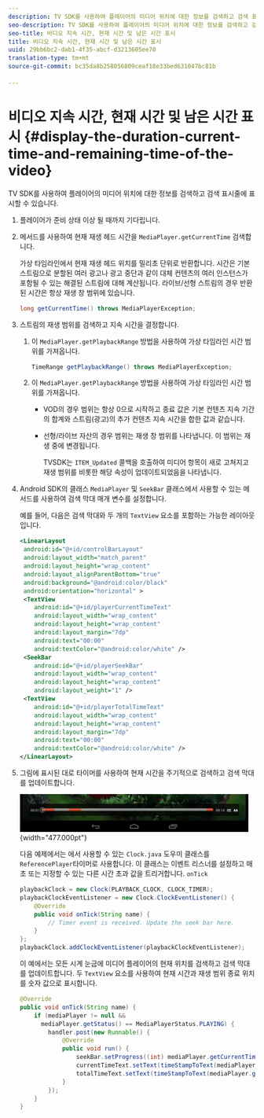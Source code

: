 ```yaml
---
description: TV SDK를 사용하여 플레이어의 미디어 위치에 대한 정보를 검색하고 검색 표시줄에 표시할 수 있습니다.
seo-description: TV SDK를 사용하여 플레이어의 미디어 위치에 대한 정보를 검색하고 검색 표시줄에 표시할 수 있습니다.
seo-title: 비디오 지속 시간, 현재 시간 및 남은 시간 표시
title: 비디오 지속 시간, 현재 시간 및 남은 시간 표시
uuid: 29bb6bc2-dab1-4f35-abcf-d3213605ee70
translation-type: tm+mt
source-git-commit: bc35da8b258056809ceaf18e33bed631047bc81b

---
```



# 비디오 지속 시간, 현재 시간 및 남은 시간 표시 {#display-the-duration-current-time-and-remaining-time-of-the-video}

TV SDK를 사용하여 플레이어의 미디어 위치에 대한 정보를 검색하고 검색 표시줄에 표시할 수 있습니다.

1. 플레이어가 준비 상태 이상 될 때까지 기다립니다.
1. 메서드를 사용하여 현재 재생 헤드 시간을 `MediaPlayer.getCurrentTime` 검색합니다.

   가상 타임라인에서 현재 재생 헤드 위치를 밀리초 단위로 반환합니다. 시간은 기본 스트림으로 분할된 여러 광고나 광고 중단과 같이 대체 컨텐츠의 여러 인스턴스가 포함될 수 있는 해결된 스트림에 대해 계산됩니다. 라이브/선형 스트림의 경우 반환된 시간은 항상 재생 창 범위에 있습니다.

   ```java
   long getCurrentTime() throws MediaPlayerException;
   ```

1. 스트림의 재생 범위를 검색하고 지속 시간을 결정합니다.
   1. 이 `MediaPlayer.getPlaybackRange` 방법을 사용하여 가상 타임라인 시간 범위를 가져옵니다.

      ```java
      TimeRange getPlaybackRange() throws MediaPlayerException;
      ```

   1. 이 `MediaPlayer.getPlaybackRange` 방법을 사용하여 가상 타임라인 시간 범위를 가져옵니다.

      * VOD의 경우 범위는 항상 0으로 시작하고 종료 값은 기본 컨텐츠 지속 기간의 합계와 스트림(광고)의 추가 컨텐츠 지속 시간을 합한 값과 같습니다.
      * 선형/라이브 자산의 경우 범위는 재생 창 범위를 나타냅니다. 이 범위는 재생 중에 변경됩니다.

         TVSDK는 `ITEM_Updated` 콜백을 호출하여 미디어 항목이 새로 고쳐지고 재생 범위를 비롯한 해당 속성이 업데이트되었음을 나타냅니다.

1. Android SDK의 클래스 `MediaPlayer` 및 `SeekBar` 클래스에서 사용할 수 있는 메서드를 사용하여 검색 막대 매개 변수를 설정합니다.

   예를 들어, 다음은 검색 막대와 두 개의 `TextView` 요소를 포함하는 가능한 레이아웃입니다.

   ```xml
   <LinearLayout 
    android:id="@+id/controlBarLayout" 
    android:layout_width="match_parent" 
    android:layout_height="wrap_content" 
    android:layout_alignParentBottom="true" 
    android:background="@android:color/black" 
    android:orientation="horizontal" > 
    <TextView 
       android:id="@+id/playerCurrentTimeText" 
       android:layout_width="wrap_content" 
       android:layout_height="wrap_content" 
       android:layout_margin="7dp" 
       android:text="00:00" 
       android:textColor="@android:color/white" /> 
    <SeekBar 
       android:id="@+id/playerSeekBar" 
       android:layout_width="wrap_content" 
       android:layout_height="wrap_content" 
       android:layout_weight="1" /> 
    <TextView 
       android:id="@+id/playerTotalTimeText" 
       android:layout_width="wrap_content" 
       android:layout_height="wrap_content" 
       android:layout_margin="7dp" 
       android:text="00:00" 
       android:textColor="@android:color/white" /> 
   </LinearLayout>
   ```

1. 그림에 표시된 대로 타이머를 사용하여 현재 시간을 주기적으로 검색하고 검색 막대를 업데이트합니다.

   <!--<a id="fig_689CEDDD02094C0C8E91C5195F8EAD3F"></a>-->

   ![](assets/seek-bar.jpg){width=&quot;477.000pt&quot;}

   다음 예제에서는 에서 사용할 수 있는 `Clock.java` 도우미 클래스를 `ReferencePlayer`타이머로 사용합니다. 이 클래스는 이벤트 리스너를 설정하고 매 초 또는 지정할 수 있는 다른 시간 초과 값을 트리거합니다. `onTick`

   ```java
   playbackClock = new Clock(PLAYBACK_CLOCK, CLOCK_TIMER); 
   playbackClockEventListener = new Clock.ClockEventListener() { 
       @Override 
       public void onTick(String name) { 
           // Timer event is received. Update the seek bar here. 
       } 
   }; 
   playbackClock.addClockEventListener(playbackClockEventListener);
   ```

   이 예에서는 모든 시계 눈금에 미디어 플레이어의 현재 위치를 검색하고 검색 막대를 업데이트합니다. 두 `TextView` 요소를 사용하여 현재 시간과 재생 범위 종료 위치를 숫자 값으로 표시합니다.

   ```java
   @Override 
   public void onTick(String name) { 
       if (mediaPlayer != null &&  
         mediaPlayer.getStatus() == MediaPlayerStatus.PLAYING) { 
           handler.post(new Runnable() { 
               @Override 
               public void run() { 
                   seekBar.setProgress((int) mediaPlayer.getCurrentTime()); 
                   currentTimeText.setText(timeStampToText(mediaPlayer.getCurrentTime())); 
                   totalTimeText.setText(timeStampToText(mediaPlayer.getPlaybackRange().getEnd())); 
               } 
           }); 
       } 
   } 
   ```
